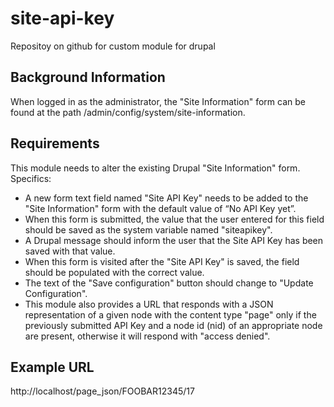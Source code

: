 # site-api-key
Repositoy on github for custom module for drupal

## Background Information

When logged in as the administrator, the "Site Information" form can be found at the path /admin/config/system/site-information.

## Requirements

This module needs to alter the existing Drupal "Site Information" form. Specifics:

* A new form text field named "Site API Key" needs to be added to the "Site Information" form with the default value of “No API Key yet”.
* When this form is submitted, the value that the user entered for this field should be saved as the system variable named "siteapikey".
* A Drupal message should inform the user that the Site API Key has been saved with that value.
* When this form is visited after the "Site API Key" is saved, the field should be populated with the correct value.
* The text of the "Save configuration" button should change to "Update Configuration".
* This module also provides a URL that responds with a JSON representation of a given node
 with the content type "page" only if the previously submitted API Key and a node id (nid) of
 an appropriate node are present, otherwise it will respond with "access denied".

## Example URL

http://localhost/page_json/FOOBAR12345/17

